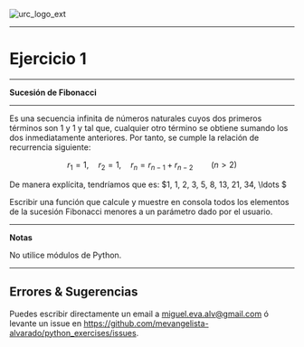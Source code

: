![urc_logo_ext](https://github.com/URC-MAC/.github/assets/28746720/1d2b04df-5870-457b-82ab-4eb97ec99e17)
_____

# Ejercicio 1
_____

__Sucesión de Fibonacci__  

_____

Es una secuencia infinita de números naturales cuyos dos primeros términos son $1$ y $1$ y tal que, cualquier otro término se obtiene sumando los dos inmediatamente anteriores. Por tanto, se cumple la relación de recurrencia siguiente:

$$ r_{1}=1, \quad r_{2}=1, \quad r_{n}=r_{n-1}+r_{n-2} \qquad (n > 2)$$

De manera explícita, tendríamos que es: $1, 1, 2, 3, 5, 8, 13, 21, 34, \ldots $ 

Escribir una función que calcule y muestre en consola todos los elementos de la sucesión Fibonacci menores a un parámetro dado por el usuario.

____

**Notas**  

No utilice módulos de Python.

_____

## Errores & Sugerencias

Puedes escribir directamente un email a [miguel.eva.alv@gmail.com](mailto:miguel.eva.alv@gmail.com) ó levante un issue en https://github.com/mevangelista-alvarado/python_exercises/issues.